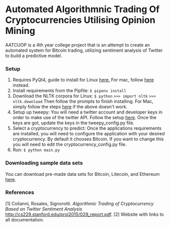 
# Automated Algorithmnic Trading Of Cryptocurrencies Utilising Opinion Mining

AATCUOP is a 4th year college project that is an attempt to create an automated system for Bitcoin trading, utilizing sentiment analysis of Twitter to build a predictive model.

### Setup
1. Requires PyQt4, guide to install for Linux [here.](https://www.saltycrane.com/blog/2008/01/how-to-install-pyqt4-on-ubuntu-linux/) For mac, follow [here](https://robonobodojo.wordpress.com/2017/02/08/installing-pyqt4-on-mac-osx/) instead.
3. Install requirements from the Pipfile:
`$ pipenv install`
4. Download the NLTK corpora for Linux: 
`$ python` 
`>>> import nltk` 
`>>> nltk.download`
Then follow the prompts to finish installing. 
For Mac, simply follow the steps [here](http://nlpworkgroup.postach.io/post/install-nltk-for-python-2-7-on-mac-osx) if the above doesn't work.
5. Setup up tweepy:
You will need a twitter account and developer keys in order to make use of the twitter API. Follow the setup [here](https://dev.twitter.com/twitterkit/android/advanced-setup). Once the keys are got, update the keys in the tweepy_config.py file.
6. Select a cryptocurrency to predict:
Once the applications requirements are installed, you will need to configure the application with your desired cryptocurrency. By default it chooses Bitcoin. If you want to change this you will need to edit the cryptocurrency_config.py file.
7. Run:
`$ python main.py`

### Downloading sample data sets
You can download pre-made data sets for Bitcoin, Litecoin, and Ethereum [here](https://drive.google.com/drive/folders/1HNm2PQ5S0rT9aoI6KvhhNoTgQoOcyU9T).

### References
[1] Colianni, Rosales, Signorotti. *Algorithmic Trading of Cryptocurrency Based on Twitter Sentiment Analysis* http://cs229.stanford.edu/proj2015/029_report.pdf.
[2] Website with links to all documentation.
